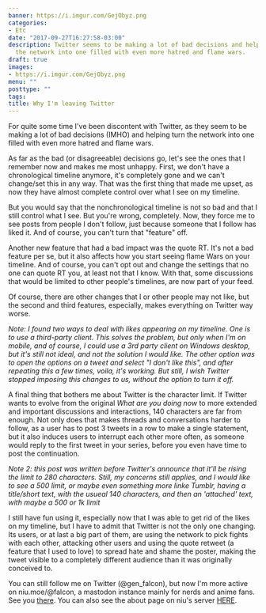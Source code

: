 ```yaml
---
banner: https://i.imgur.com/GejObyz.png
categories:
- Etc
date: "2017-09-27T16:27:58-03:00"
description: Twitter seems to be making a lot of bad decisions and helping turning
  the network into one filled with even more hatred and flame wars.
draft: true
images:
- https://i.imgur.com/GejObyz.png
menu: ""
posttype: ""
tags:
title: Why I'm leaving Twitter
---
```


For quite some time I've been discontent with Twitter, as they seem to be making a lot of bad decisions (IMHO) and helping turn the network into one filled with even more hatred and flame wars.

<!--more-->

As far as the bad (or disagreeable) decisions go, let's see the ones that I remember now and makes me most unhappy. First, we don't have a chronological timeline anymore, it's completely gone and we can't change/set this in any way. That was the first thing that made me upset, as now they have almost complete control over what I see on my timeline.

But you would say that the nonchronological timeline is not so bad and that I still control what I see. But you're wrong, completely. Now, they force me to see posts from people I don't follow, just because someone that I follow has liked it. And of course, you can't turn that "feature" off.

Another new feature that had a bad impact was the quote RT. It's not a bad feature per se, but it also affects how you start seeing flame Wars on your timeline. And of course, you can't opt out and change the settings that no one can quote RT you,  at least not that I know. With that, some discussions that would be limited to other people's timelines, are now part of your feed.

Of course, there are other changes that I or other people may not like, but the second and third features, especially, makes everything on Twitter way worse.

_Note: I found two ways to deal with likes appearing on my timeline. One is to use a third-party client. This solves the problem, but only when I'm on mobile, and of course, I could use a 3rd party client on Windows desktop, but it's still not ideal, and not the solution I would like. The other option was to open the options on a tweet and select "I don't like this", and after repeating this a few times, voila, it's working. But still, I wish Twitter stopped imposing this changes to us, without the option to turn it off._

A final thing that bothers me about Twitter is the character limit. If Twitter wants to evolve from the original *What are you doing now* to more extended and important discussions and interactions, 140 characters are far from enough. Not only does that makes threads and conversations harder to follow, as a user has to post 3 tweets in a row to make a single statement, but it also induces users to interrupt each other more often, as someone would reply to the first tweet in your series, before you even have time to post the continuation.

_Note 2: this post was written before Twitter's announce that it'll be rising the limit to 280 characters. Still, my concerns still applies, and I would like to see a 500 limit, or maybe even something more linke Tumblr, having a title/short text, with the usueal 140 characters, and then an 'attached' text, with maybe a 500 or 1k limit_

I still have fun using it, especially now that I was able to get rid of the likes on my timeline, but I have to admit that Twitter is not the only one changing. Its users, or at last a big part of them, are using the network to pick fights with each other, attacking other users and using the quote retweet (a feature that I used to love) to spread hate and shame the poster, making the tweet visible to a completely different audience than it was originally conceived to.

You can still follow me on Twitter (@gen_falcon), but now I'm more active on niu.moe/@falcon, a mastodon instance mainly for nerds and anime fans. See you [there](niu.moe/@falcon). You can also see the about page on niu's server [HERE](https://niu.moe/about/more).